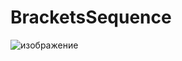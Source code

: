 # BracketsSequence
![изображение](https://github.com/vbifrhen/BracketsSequence/assets/63012247/05dfb4cd-e7e5-41ca-9525-db5d8d1f5f9a)
